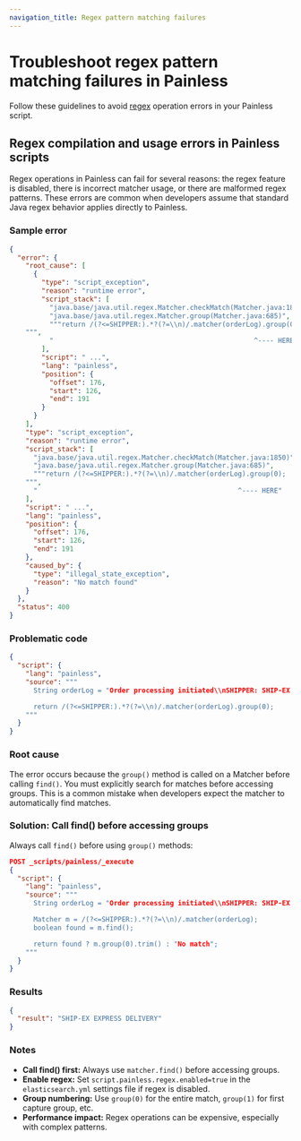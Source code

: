 ```yaml
---
navigation_title: Regex pattern matching failures
---
```


# Troubleshoot regex pattern matching failures in Painless

Follow these guidelines to avoid [regex](elasticsearch://reference/scripting-languages/painless/painless-regexes) operation errors in your Painless script.

## Regex compilation and usage errors in Painless scripts

Regex operations in Painless can fail for several reasons: the regex feature is disabled, there is incorrect matcher usage, or there are malformed regex patterns. These errors are common when developers assume that standard Java regex behavior applies directly to Painless.

### Sample error

```json
{
  "error": {
    "root_cause": [
      {
        "type": "script_exception",
        "reason": "runtime error",
        "script_stack": [
          "java.base/java.util.regex.Matcher.checkMatch(Matcher.java:1850)",
          "java.base/java.util.regex.Matcher.group(Matcher.java:685)",
          """return /(?<=SHIPPER:).*?(?=\\n)/.matcher(orderLog).group(0);
    """,
          "                                                  ^---- HERE"
        ],
        "script": " ...",
        "lang": "painless",
        "position": {
          "offset": 176,
          "start": 126,
          "end": 191
        }
      }
    ],
    "type": "script_exception",
    "reason": "runtime error",
    "script_stack": [
      "java.base/java.util.regex.Matcher.checkMatch(Matcher.java:1850)",
      "java.base/java.util.regex.Matcher.group(Matcher.java:685)",
      """return /(?<=SHIPPER:).*?(?=\\n)/.matcher(orderLog).group(0);
    """,
      "                                                  ^---- HERE"
    ],
    "script": " ...",
    "lang": "painless",
    "position": {
      "offset": 176,
      "start": 126,
      "end": 191
    },
    "caused_by": {
      "type": "illegal_state_exception",
      "reason": "No match found"
    }
  },
  "status": 400
}
```

### Problematic code

```json
{
  "script": {
    "lang": "painless",
    "source": """
      String orderLog = "Order processing initiated\\nSHIPPER: SHIP-EX EXPRESS DELIVERY\\nTracking number generated";

      return /(?<=SHIPPER:).*?(?=\\n)/.matcher(orderLog).group(0);
    """
  }
}
```

### Root cause

The error occurs because the `group()` method is called on a Matcher before calling `find()`. You must explicitly search for matches before accessing groups. This is a common mistake when developers expect the matcher to automatically find matches.

### Solution: Call find() before accessing groups

Always call `find()` before using `group()` methods:

```json
POST _scripts/painless/_execute
{
  "script": {
    "lang": "painless",
    "source": """
      String orderLog = "Order processing initiated\\nSHIPPER: SHIP-EX EXPRESS DELIVERY\\nTracking number generated";

      Matcher m = /(?<=SHIPPER:).*?(?=\\n)/.matcher(orderLog);
      boolean found = m.find();

      return found ? m.group(0).trim() : "No match";
    """
  }
}
```

### Results

```json
{
  "result": "SHIP-EX EXPRESS DELIVERY"
}
```

### Notes

* **Call find() first:** Always use `matcher.find()` before accessing groups.  
* **Enable regex:** Set `script.painless.regex.enabled=true` in the `elasticsearch.yml` settings file if regex is disabled.  
* **Group numbering:** Use `group(0)` for the entire match, `group(1)` for first capture group, etc.  
* **Performance impact:** Regex operations can be expensive, especially with complex patterns.




